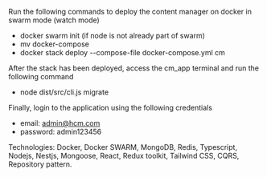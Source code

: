 Run the following commands to deploy the content manager on docker in swarm mode (watch mode)
 - docker swarm init (if node is not already part of swarm)
 - mv docker-compose
 - docker stack deploy --compose-file docker-compose.yml cm

After the stack has been deployed, access the cm_app terminal and run the following command
 - node dist/src/cli.js migrate

Finally, login to the application using the following credentials
 - email: admin@hcm.com
 - password: admin123456

Technologies: Docker, Docker SWARM, MongoDB, Redis, Typescript, Nodejs, Nestjs, Mongoose, React, Redux toolkit, Tailwind CSS, CQRS, Repository pattern.
